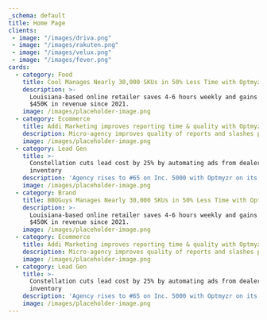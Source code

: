 ```yaml
---
_schema: default
title: Home Page
clients:
 - image: "/images/driva.png"
 - image: "/images/rakuten.png"
 - image: "/images/velux.png"
 - image: "/images/fever.png"
cards:
  - category: Food
    title: Cool Manages Nearly 30,000 SKUs in 50% Less Time with Optmyzr
    description: >-
      Louisiana-based online retailer saves 4-6 hours weekly and gains over
      $450K in revenue since 2021.
    image: /images/placeholder-image.png
  - category: Ecommerce
    title: Addi Marketing improves reporting time & quality with Optmyzr
    description: Micro-agency improves quality of reports and slashes prep time by 75%.
    image: /images/placeholder-image.png
  - category: Lead Gen
    title: >-
      Constellation cuts lead cost by 25% by automating ads from dealer
      inventory
    description: 'Agency rises to #65 on Inc. 5000 with Optmyzr on its team.'
    image: /images/placeholder-image.png
  - category: Brand
    title: BBQGuys Manages Nearly 30,000 SKUs in 50% Less Time with Optmyzr
    description: >-
      Louisiana-based online retailer saves 4-6 hours weekly and gains over
      $450K in revenue since 2021.
    image: /images/placeholder-image.png
  - category: Ecommerce
    title: Addi Marketing improves reporting time & quality with Optmyzr
    description: Micro-agency improves quality of reports and slashes prep time by 75%.
    image: /images/placeholder-image.png
  - category: Lead Gen
    title: >-
      Constellation cuts lead cost by 25% by automating ads from dealer
      inventory
    description: 'Agency rises to #65 on Inc. 5000 with Optmyzr on its team.'
    image: /images/placeholder-image.png
---
```


